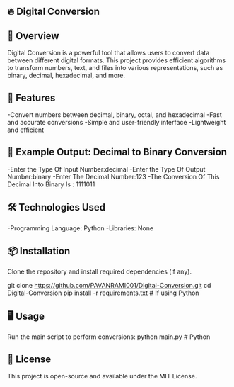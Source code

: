 🔥 Digital Conversion
--
📖 Overview
--
Digital Conversion is a powerful tool that allows users to convert data between different digital formats. This project provides efficient algorithms to transform numbers, text, and files into various representations, such as binary, decimal, hexadecimal, and more.

🚀 Features
--
-Convert numbers between decimal, binary, octal, and hexadecimal
-Fast and accurate conversions
-Simple and user-friendly interface
-Lightweight and efficient

🎯 Example Output: Decimal to Binary Conversion
--
-Enter the Type Of Input Number:decimal
-Enter the Type Of Output Number:binary
-Enter The Decimal Number:123
-The Conversion Of This Decimal Into Binary Is : 1111011

🛠 Technologies Used
--
-Programming Language: Python 
-Libraries: None

📦 Installation
--
Clone the repository and install required dependencies (if any).

git clone https://github.com/PAVANRAMI001/Digital-Conversion.git
cd Digital-Conversion
pip install -r requirements.txt  # If using Python

🖥️ Usage
--
Run the main script to perform conversions:
python main.py  # Python

📝 License
--
This project is open-source and available under the MIT License.


